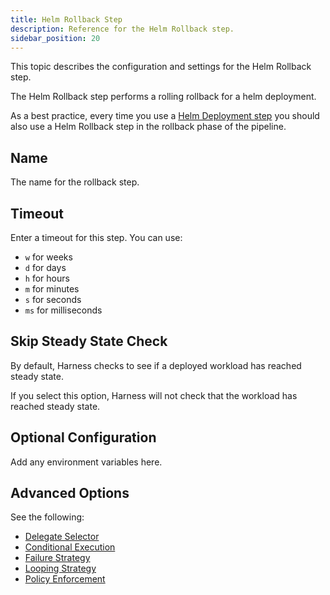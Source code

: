 ```yaml
---
title: Helm Rollback Step
description: Reference for the Helm Rollback step. 
sidebar_position: 20
---
```


This topic describes the configuration and settings for the Helm Rollback step.

The Helm Rollback step performs a rolling rollback for a helm deployment. 

As a best practice, every time you use a [Helm Deployment step](/docs/continuous-delivery/deploy-srv-diff-platforms/helm/step-reference/helm-deploy.md) you should also use a Helm Rollback step in the rollback phase of the pipeline. 

## Name

The name for the rollback step.

## Timeout

Enter a timeout for this step. You can use: 
- `w` for weeks
- `d` for days
- `h` for hours
- `m` for minutes
- `s` for seconds
- `ms` for milliseconds

## Skip Steady State Check

By default, Harness checks to see if a deployed workload has reached steady state.

If you select this option, Harness will not check that the workload has reached steady state.

## Optional Configuration

Add any environment variables here.

## Advanced Options

See the following:

* [Delegate Selector](/docs/platform/delegates/manage-delegates/select-delegates-with-selectors)
* [Conditional Execution](/docs/platform/pipelines/step-skip-condition-settings)
* [Failure Strategy](/docs/platform/pipelines/failure-handling/define-a-failure-strategy-on-stages-and-steps)
* [Looping Strategy](/docs/platform/pipelines/looping-strategies/looping-strategies-matrix-repeat-and-parallelism)
* [Policy Enforcement](/docs/platform/governance/policy-as-code/harness-governance-overview)



